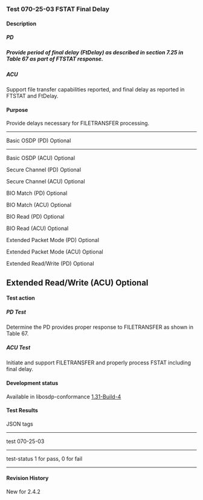 ### Test 070-25-03 FSTAT Final Delay

#### Description

##### PD

##### Provide period of final delay (FtDelay) as described in section 7.25 in Table 67 as part of FTSTAT response.

##### ACU

Support file transfer capabilities reported, and final delay as reported
in FTSTAT and FtDelay.

#### Purpose

Provide delays necessary for FILETRANSFER processing.

  -----------------------------------------------------------------------
  Basic OSDP (PD)                     Optional
  ----------------------------------- -----------------------------------
  Basic OSDP (ACU)                    Optional

  Secure Channel (PD)                 Optional

  Secure Channel (ACU)                Optional

  BIO Match (PD)                      Optional

  BIO Match (ACU)                     Optional

  BIO Read (PD)                       Optional

  BIO Read (ACU)                      Optional

  Extended Packet Mode (PD)           Optional

  Extended Packet Mode (ACU)          Optional

  Extended Read/Write (PD)            Optional

  Extended Read/Write (ACU)           Optional
  -----------------------------------------------------------------------

#### Test action

##### PD Test

Determine the PD provides proper response to FILETRANSFER as shown in
Table 67.

##### ACU Test

Initiate and support FILETRANSFER and properly process FSTAT including
final delay.

#### Development status

Available in libosdp-conformance
[1.31-Build-4](https://github.com/Security-Industry-Association/libosdp-conformance/releases/tag/1.31-4)

#### Test Results

JSON tags

  -----------------------------------------------------------------------
  test                                070-25-03
  ----------------------------------- -----------------------------------
  test-status                         1 for pass, 0 for fail

  -----------------------------------------------------------------------

#### Revision History

New for 2.4.2
